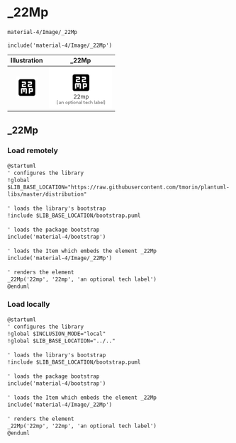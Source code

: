# _22Mp


```text
material-4/Image/_22Mp
```

```text
include('material-4/Image/_22Mp')
```



| Illustration | _22Mp |
| :---: | :---: |
| ![illustration for Illustration](../../material-4/Image/_22Mp.png) | ![illustration for _22Mp](../../material-4/Image/_22Mp.Local.png) |




## _22Mp

### Load remotely
```plantuml
@startuml
' configures the library
!global $LIB_BASE_LOCATION="https://raw.githubusercontent.com/tmorin/plantuml-libs/master/distribution"

' loads the library's bootstrap
!include $LIB_BASE_LOCATION/bootstrap.puml

' loads the package bootstrap
include('material-4/bootstrap')

' loads the Item which embeds the element _22Mp
include('material-4/Image/_22Mp')

' renders the element
_22Mp('22mp', '22mp', 'an optional tech label')
@enduml
```

### Load locally
```plantuml
@startuml
' configures the library
!global $INCLUSION_MODE="local"
!global $LIB_BASE_LOCATION="../.."

' loads the library's bootstrap
!include $LIB_BASE_LOCATION/bootstrap.puml

' loads the package bootstrap
include('material-4/bootstrap')

' loads the Item which embeds the element _22Mp
include('material-4/Image/_22Mp')

' renders the element
_22Mp('22mp', '22mp', 'an optional tech label')
@enduml
```

